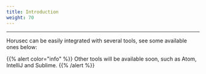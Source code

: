 ```yaml
---
title: Introduction
weight: 70
---
```


---

Horusec can be easily integrated with several tools, see some available ones below: 

{{% alert color="info" %}}
Other tools will be available soon, such as Atom, IntelliJ and Sublime. 
{{% /alert %}}
